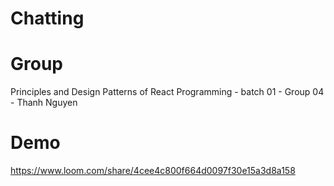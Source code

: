 # Chatting
# Group
Principles and Design Patterns of React Programming - batch 01 - Group 04 - Thanh Nguyen
# Demo
https://www.loom.com/share/4cee4c800f664d0097f30e15a3d8a158